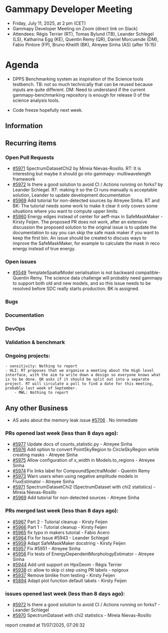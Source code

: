 # Gammapy Developer Meeting 
 * Friday, July 11, 2025, at 2 pm (CET) 
 * Gammapy Developer Meeting on Zoom (direct link on Slack) 
 * Attendees: Régis Terrier (RT), Tomas Bylund (TB), Leander Schlegel (LS), Katharina Egg (KE), Quentin Remy (QR), Daniel Morcuende (DM), Fabio Pintore (FP), Bruno Khelifi (BK), Atreyee Sinha (AS) (after 15:15)
 
# Agenda

* DPPS Benchmarking system as inspiration of the Science tools testbench. TB: not so much technically that can be reused because inputs are quite different. DM: Need to understand if the current gammapy-benchmarking repository is enough for release 0 of the science analysis tools.

* Code freeze hopefully next week.

## Information

## Recurring items

### Open Pull Requests 
* [#5971](https://github.com/gammapy/gammapy/pull/5971) SpectrumDatasetChi2 by Mireia Nievas-Rosillo. RT: It is interesting but maybe it should go into gammapy- multiwavelength framework
* [#5972](https://github.com/gammapy/gammapy/issues/5972) Is there a good solution to avoid CI / Actions running on forks? by Leander Schlegel. RT: making it so the CI runs manually is acceptable solution, Leander to update development documentation
* [#5969](https://github.com/gammapy/gammapy/issues/5969) Add tutorial for non-detected sources by Atreyee Sinha. RT and BK: The tutorial needs some work to make it clear it only covers some situations where you want to compute upper limits.
* [#5960](https://github.com/gammapy/gammapy/pull/5960) Energy edges instead of center for aeff-max in SafeMaskMaker - Kirsty Feijen. The proposed PR does not work, after an extensive discussion the proposed solution to the original issue is to update the documentation to say you can skip the safe mask maker if you want to keep the first bin. An issue should be created to discuss ways to improve the SafeMaskMaker, for example to calculate the mask in reco energy instead of true energy.

### Open issues
* [#5549](https://github.com/gammapy/gammapy/issues/5549) TemplateSpatialModel serialisation is not  backward compatible- Quentin Remy. The science data challenge will probably need gammapy to support both old and new models, and so this issue needs to be resolved before SDC really starts production. BK is assigned.

### Bugs

### Documentation

### DevOps

### Validation & benchmark

### Ongoing projects:
    - sensitivity: Nothing to report
    - HLI: RT proposes that we organise a meeting about the High level interface, with the aim to write down a design so everyone knows what is to be done. QR asks if it should be split out into a separate project. RT will circulate a poll to find a date for this meeting, probably last week of September.
        - MWL: Nothing to report

## Any other Business
* AS asks about the memory leak issue [#5706](https://github.com/gammapy/gammapy/issues/5706) . No immediate

### PRs opened last week (less than 8 days ago): 
* [#5977](https://github.com/gammapy/gammapy/pull/5977) Update docs of counts_statistic.py - Atreyee Sinha
* [#5976](https://github.com/gammapy/gammapy/pull/5976) Add option to convert PointSkyRegion to CircleSkyRegion while creating masks - Atreyee Sinha
* [#5975](https://github.com/gammapy/gammapy/pull/5975) Allow configuration of x_width in Models.to_regions - Atreyee Sinha
* [#5974](https://github.com/gammapy/gammapy/pull/5974) Fix links label for CompoundSpectralModel - Quentin Remy
* [#5973](https://github.com/gammapy/gammapy/pull/5973) Warn users when using negative amplitude models in FluxEstimator - Atreyee Sinha
* [#5971](https://github.com/gammapy/gammapy/pull/5971) SpectrumDatasetChi2 (SpectrumDataset with chi2 statistics) - Mireia Nievas-Rosillo
* [#5969](https://github.com/gammapy/gammapy/pull/5969) Add tutorial for non-detected sources - Atreyee Sinha

### PRs merged last week (less than 8 days ago): 
* [#5967](https://github.com/gammapy/gammapy/pull/5967) Part 2 - Tutorial cleanup - Kirsty Feijen
* [#5966](https://github.com/gammapy/gammapy/pull/5966) Part 1 - Tutorial cleanup - Kirsty Feijen
* [#5965](https://github.com/gammapy/gammapy/pull/5965) fix typo in makers tutorial - Fabio Acero
* [#5964](https://github.com/gammapy/gammapy/pull/5964) Fix for Issue #5943 - Leander Schlegel
* [#5959](https://github.com/gammapy/gammapy/pull/5959) Adapt SafeMaskMaker docstring - Kirsty Feijen
* [#5957](https://github.com/gammapy/gammapy/pull/5957) Fix  #5951 - Atreyee Sinha
* [#5956](https://github.com/gammapy/gammapy/pull/5956) Fix tests of EnergyDependentMorphologyEstimator - Atreyee Sinha
* [#5944](https://github.com/gammapy/gammapy/pull/5944) Add unit support on HpxGeom - Régis Terrier
* [#5938](https://github.com/gammapy/gammapy/pull/5938) ci: allow to skip ci step using PR labels - npigoux
* [#5937](https://github.com/gammapy/gammapy/pull/5937) Remove binlike from testing - Kirsty Feijen
* [#5894](https://github.com/gammapy/gammapy/pull/5894) Adapt plot function default labels - Kirsty Feijen

### issues opened last week (less than 8 days ago): 
* [#5972](https://github.com/gammapy/gammapy/issues/5972) Is there a good solution to avoid CI / Actions running on forks? - Leander Schlegel
* [#5970](https://github.com/gammapy/gammapy/issues/5970) SpectrumDataset with chi2 statistics - Mireia Nievas-Rosillo

 report created at 11/07/2025, 07:26:32
